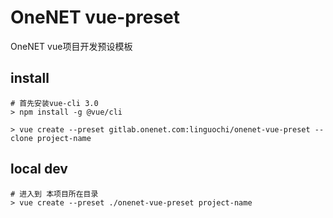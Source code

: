 # OneNET vue-preset
OneNET vue项目开发预设模板

## install
```
# 首先安装vue-cli 3.0
> npm install -g @vue/cli

> vue create --preset gitlab.onenet.com:linguochi/onenet-vue-preset --clone project-name
```


## local dev

```
# 进入到 本项目所在目录
> vue create --preset ./onenet-vue-preset project-name
```